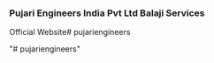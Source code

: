 ### Pujari Engineers India Pvt Ltd Balaji Services
Official Website# pujariengineers

"# pujariengineers" 

